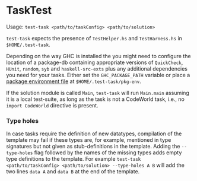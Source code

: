 # TaskTest
Usage: `test-task <path/to/taskConfig> <path/to/solution>`  

`test-task` expects the presence of `TestHelper.hs` and `TestHarness.hs` in `$HOME/.test-task`.

Depending on the way GHC is installed the you might need to configure the location of a package-db containing appropriate versions of `QuickCheck`, `HUnit`, `random`, `syb` and `haskell-src-exts` plus any additional dependencies you need for your tasks.
Either set the `GHC_PACKAGE_PATH` variable or place a [package environment file](https://ghc.gitlab.haskell.org/ghc/doc/users_guide/packages.html#package-environments) at `$HOME/.test-task/pkg-env`.

If the solution module is called `Main`, `test-task` will run `Main.main` assuming it is a local test-suite, as long as the task is not a CodeWorld task, i.e., no `import CodeWorld` directive is present.

### Type holes
In case tasks require the definition of new datatypes, compilation of the template may fail if these types are, for example, mentioned in type signatures but not given as stub-definitions in the template. Adding the `--type-holes` flag followed by the names of the missing types adds empty type definitions to the template. For example `test-task <path/to/taskConfig> <path/to/solution> --type-holes A B` will add the two lines `data A` and `data B` at the end of the template.  
